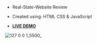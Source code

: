 + Real-State-Website Review

+ Created using: HTML CSS & JavaScript

+ [**LIVE DEMO**](https://crwn-clothing-eccomerce.netlify.app/)

![127 0 0 1_5500_](https://user-images.githubusercontent.com/121496478/209821092-29d4fd36-f225-4a9b-b1fa-5b797cf236e8.png)
